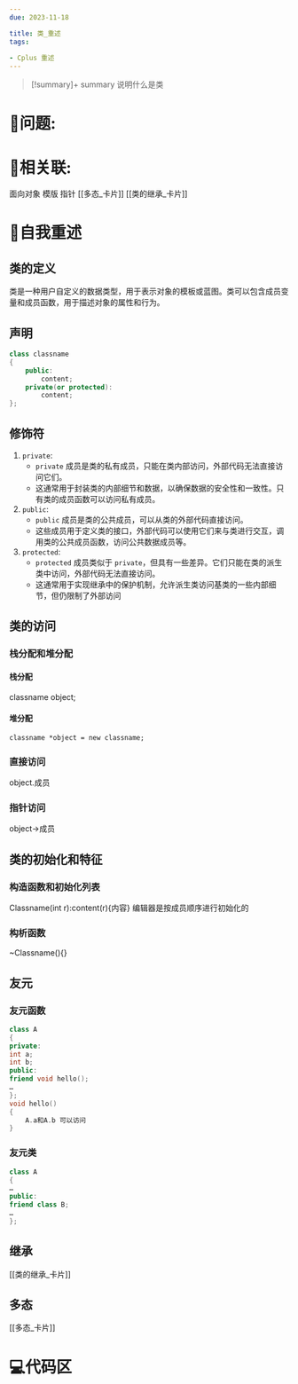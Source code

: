 ```yaml
---
due: 2023-11-18 

title: 类_重述
tags:
 
- Cplus 重述
---
```



> [!summary]+ summary
> 说明什么是类


# 🤔问题:





# 🤔相关联:
面向对象
模版
指针
[[多态_卡片]]
[[类的继承_卡片]]




# 📘自我重述
## 类的定义
类是一种用户自定义的数据类型，用于表示对象的模板或蓝图。类可以包含成员变量和成员函数，用于描述对象的属性和行为。
## 声明
```cpp
class classname
{
	public:
		content;
	private(or protected):
		content;
};
```
## 修饰符
1. `private`:
    - `private` 成员是类的私有成员，只能在类内部访问，外部代码无法直接访问它们。
    - 这通常用于封装类的内部细节和数据，以确保数据的安全性和一致性。只有类的成员函数可以访问私有成员。
2. `public`:
    - `public` 成员是类的公共成员，可以从类的外部代码直接访问。
    - 这些成员用于定义类的接口，外部代码可以使用它们来与类进行交互，调用类的公共成员函数，访问公共数据成员等。
3. `protected`:
    - `protected` 成员类似于 `private`，但具有一些差异。它们只能在类的派生类中访问，外部代码无法直接访问。
    - 这通常用于实现继承中的保护机制，允许派生类访问基类的一些内部细节，但仍限制了外部访问
## 类的访问
### 栈分配和堆分配
#### 栈分配
classname object;
#### 堆分配
`classname *object = new classname;`
### 直接访问
object.成员
### 指针访问
object→成员
## 类的初始化和特征
### 构造函数和初始化列表
Classname(int r):content(r){内容}
编辑器是按成员顺序进行初始化的
### 构析函数
~Classname(){}
## 友元
### 友元函数
```cpp
class A
{
private:
int a;
int b;
public:
friend void hello();
…
};
void hello()
{
	A.a和A.b 可以访问
}
```
### 友元类
```cpp
class A
{
…
public:
friend class B;
…
};
```
## 继承
[[类的继承_卡片]]
## 多态
[[多态_卡片]]

# 💻代码区